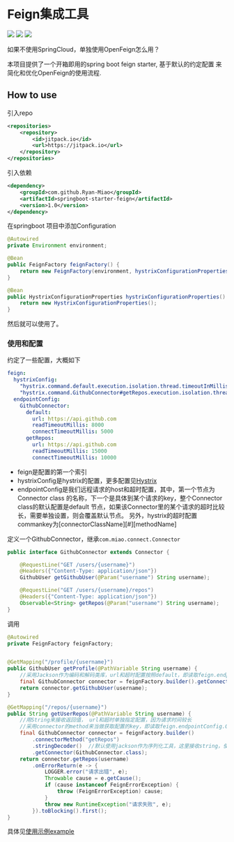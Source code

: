 Feign集成工具
====

![](https://img.shields.io/badge/Java-1.8-orange.svg)
![](https://img.shields.io/badge/Feign-9.7.0-green.svg)
![](https://img.shields.io/badge/Springboot-1.5+-green.svg)


如果不使用SpringCloud，单独使用OpenFeign怎么用？

本项目提供了一个开箱即用的spring boot feign starter, 基于默认的约定配置
来简化和优化OpenFeign的使用流程.



## How to use

引入repo

```xml
<repositories>
    <repository>
        <id>jitpack.io</id>
        <url>https://jitpack.io</url>
    </repository>
</repositories>
```


引入依赖
```xml
<dependency>
    <groupId>com.github.Ryan-Miao</groupId>
    <artifactId>springboot-starter-feign</artifactId>
    <version>1.0</version>
</dependency>
```


在springboot 项目中添加Configuration

```java
@Autowired
private Environment environment;

@Bean
public FeignFactory feignFactory() {
    return new FeignFactory(environment, hystrixConfigurationProperties());
}

@Bean
public HystrixConfigurationProperties hystrixConfigurationProperties() {
    return new HystrixConfigurationProperties();
}
```


然后就可以使用了。



### 使用和配置
约定了一些配置，大概如下

```yml
feign:
  hystrixConfig:
    "hystrix.command.default.execution.isolation.thread.timeoutInMilliseconds": 8000
    "hystrix.command.GithubConnector#getRepos.execution.isolation.thread.timeoutInMilliseconds": 15000
  endpointConfig:
    GithubConnector:
      default:
        url: https://api.github.com
        readTimeoutMillis: 8000
        connectTimeoutMillis: 5000
      getRepos:
        url: https://api.github.com
        readTimeoutMillis: 15000
        connectTimeoutMillis: 10000
```

- feign是配置的第一个索引
- hystrixConfig是hystrix的配置，更多配置见[Hystrix](https://github.com/Netflix/Hystrix/)
- endpointConfig是我们远程请求的host和超时配置，其中，第一个节点为Connector class
的名称，下一个是具体到某个请求的key，整个Connector class的默认配置是default
节点，如果该Connector里的某个请求的超时比较长，需要单独设置，则会覆盖默认节点。
另外，hystrix的超时配置commankey为[connectorClassName][#][methodName]



定义一个GithubConnector，继承`com.miao.connect.Connector`

```java
public interface GithubConnector extends Connector {

    @RequestLine("GET /users/{username}")
    @Headers({"Content-Type: application/json"})
    GithubUser getGithubUser(@Param("username") String username);

    @RequestLine("GET /users/{username}/repos")
    @Headers({"Content-Type: application/json"})
    Observable<String> getRepos(@Param("username") String username);
}
```


调用

```java
@Autowired
private FeignFactory feignFactory;


@GetMapping("/profile/{username}")
public GithubUser getProfile(@PathVariable String username) {
    //采用Jackson作为编码和解码类库，url和超时配置按照default，即读取feign.endpointConfig.GithubConnector.default
    final GithubConnector connector = feignFactory.builder().getConnector(GithubConnector.class);
    return connector.getGithubUser(username);
}

@GetMapping("/repos/{username}")
public String getUserRepos(@PathVariable String username) {
    //用String来接收返回值， url和超时单独指定配置，因为请求时间较长
    //采用connector的method来当做获取配置的key，即读取feign.endpointConfig.GithubConnector.getRepos
    final GithubConnector connector = feignFactory.builder()
        .connectorMethod("getRepos")
        .stringDecoder()  //默认使用jackson作为序列化工具，这里接收string，使用StringDecoder
        .getConnector(GithubConnector.class);
    return connector.getRepos(username)
        .onErrorReturn(e -> {
            LOGGER.error("请求出错", e);
            Throwable cause = e.getCause();
            if (cause instanceof FeignErrorException) {
                throw (FeignErrorException) cause;
            }
            throw new RuntimeException("请求失败", e);
        }).toBlocking().first();
}
```

具体见[使用示例example](example)
